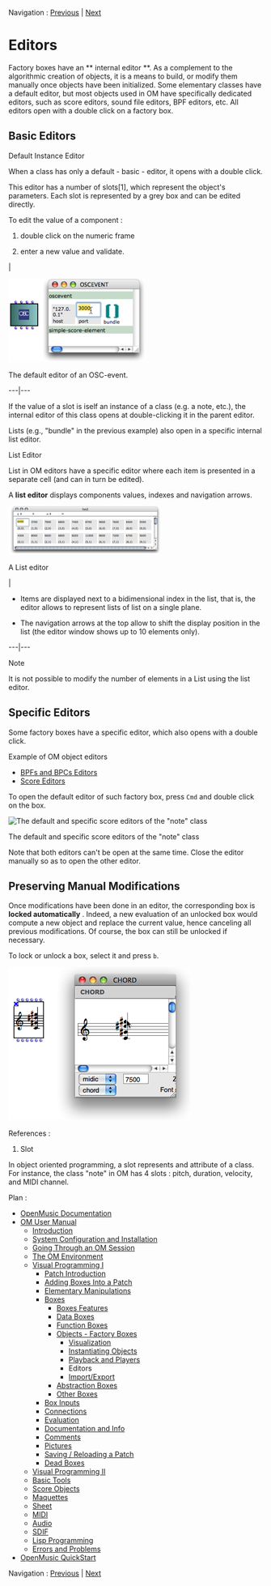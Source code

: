 Navigation : [Previous](1-Play "page précédente\(Playback and
Players\)") | [Next](4-ImportExport "page
suivante\(Import/Export\)")


# Editors

Factory boxes have an ** internal editor **. As a complement to the
algorithmic creation of objects, it is a means to build, or modify them
manually once objects have been initialized. Some elementary classes have a
default editor, but most objects used in OM have specifically dedicated
editors, such as score editors, sound file editors, BPF editors, etc. All
editors open with a double click on a factory box.

## Basic Editors

Default Instance Editor

When a class has only a default - basic - editor, it opens with a double
click.

This editor has a number of slots[1], which represent the object's parameters.
Each slot is represented by a grey box and can be edited directly.

To edit the value of a component :

  1. double click on the numeric frame

  2. enter a new value and validate.

|

![The default editor of an OSC-event.](../res/defedit-edit.png)

The default editor of an OSC-event.  
  
---|---  
  
If the value of a slot is iself an instance of a class (e.g. a note, etc.),
the internal editor of this class opens at double-clicking it in the parent
editor.

Lists (e.g., "bundle" in the previous example) also open in a specific
internal list editor.

List Editor

List in OM editors have a specific editor where each item is presented in a
separate cell (and can in turn be edited).

A  **list editor** displays components values, indexes and navigation arrows.

[![A List editor](../res/listeditor-2_1.png)](../res/listeditor-2.png "Cliquez
pour agrandir")

A List editor

|

  * Items are displayed next to a bidimensional index in the list, that is, the editor allows to represent lists of list on a single plane.

  * The navigation arrows at the top allow to shift the display position in the list (the editor window shows up to 10 elements only).

  
  
---|---  
  
Note

It is not possible to modify the number of elements in a List using the list
editor.

## Specific Editors

Some factory boxes have a specific editor, which also opens with a double
click.

Example of OM object editors

  * [BPFs and BPCs Editors](BPFEditors)
  * [Score Editors](ScoreEditors)

To open the default editor of such factory box, press `Cmd` and double click
on the box.

![The default and specific score editors of the "note"
class](../res/noteeditors.png)

The default and specific score editors of the "note" class

Note that both editors can't be open at the same time. Close the editor
manually so as to open the other editor.

## Preserving Manual Modifications

Once modifications have been done in an editor, the corresponding box is
**locked automatically** . Indeed, a new evaluation of an unlocked box would
compute a new object and replace the current value, hence canceling all
previous modifications. Of course, the box can still be unlocked if necessary.

To lock or unlock a box, select it and press `b`.

![](../res/addlock.png)

References :

  1. Slot

In object oriented programming, a slot represents and attribute of a class.
For instance, the class "note" in OM has 4 slots : pitch, duration, velocity,
and MIDI channel.

Plan :

  * [OpenMusic Documentation](OM-Documentation)
  * [OM User Manual](OM-User-Manual)
    * [Introduction](00-Sommaire)
    * [System Configuration and Installation](Installation)
    * [Going Through an OM Session](Goingthrough)
    * [The OM Environment](Environment)
    * [Visual Programming I](BasicVisualProgramming)
      * [Patch Introduction](ProgrammingIntro)
      * [Adding Boxes Into a Patch](AddingBoxes)
      * [Elementary Manipulations](ElementaryManips)
      * [Boxes](Boxes)
        * [Boxes Features](GraphicFeatures)
        * [Data Boxes](DataBox)
        * [Function Boxes](FunctionBoxes)
        * [Objects - Factory Boxes](FactoryBoxes)
          * [Visualization](1-Visualization)
          * [Instantiating Objects](2-Instanciation)
          * [Playback and Players](1-Play)
          * Editors
          * [Import/Export](4-ImportExport)
        * [Abstraction Boxes](AbsBoxesIntro)
        * [Other Boxes](OtherBoxes)
      * [Box Inputs](BoxInputs)
      * [Connections](Connections)
      * [Evaluation](Evaluation)
      * [Documentation and Info](DocAndInfo)
      * [Comments](Comments)
      * [Pictures](Pictures)
      * [Saving / Reloading a Patch](SavingPatch)
      * [Dead Boxes](DeadBox)
    * [Visual Programming II](AdvancedVisualProgramming)
    * [Basic Tools](BasicObjects)
    * [Score Objects](ScoreObjects)
    * [Maquettes](Maquettes)
    * [Sheet](Sheet)
    * [MIDI](MIDI)
    * [Audio](Audio)
    * [SDIF](SDIF)
    * [Lisp Programming](Lisp)
    * [Errors and Problems](errors)
  * [OpenMusic QuickStart](QuickStart-Chapters)

Navigation : [Previous](1-Play "page précédente\(Playback and
Players\)") | [Next](4-ImportExport "page
suivante\(Import/Export\)")


